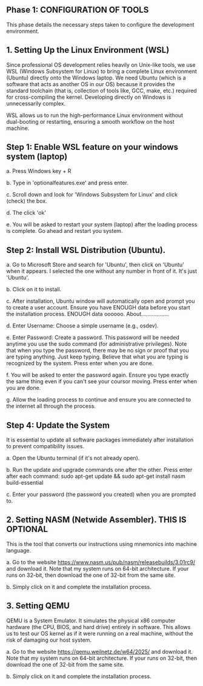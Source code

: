 **Phase 1: CONFIGURATION OF TOOLS**
--------------------
This phase details the necessary steps taken to configure the development environment.

**1. Setting Up the Linux Environment (WSL)**
----------
Since professional OS development relies heavily on Unix-like tools, we use WSL (Windows Subsystem for Linux) to bring a complete Linux environment (Ubuntu) directly onto the Windows laptop. We need Ubuntu (which is a software that acts as another OS in our OS) because it provides the standard toolchain (that is, collection of tools like, GCC, make, etc.) required for cross-compiling the kernel. Developing directly on Windows is unnecessarily complex.

WSL allows us to run the high-performance Linux environment without dual-booting or restarting, ensuring a smooth workflow on the host machine.

Step 1: Enable WSL feature on your windows system (laptop)
---
a. Press Windows key + R

b. Type in 'optionalfeatures.exe' and press enter.

c. Scroll down and look for 'Windows Subsystem for Linux' and click (check) the box.

d. The click 'ok'

e. You will be asked to restart your system (laptop) after the loading process is complete. Go ahead and restart you system.

Step 2: Install WSL Distribution (Ubuntu).
---

a. Go to Microsoft Store and search for 'Ubuntu', then click on 'Ubuntu' when it appears. I selected the one without any number in front of it. It's just 'Ubuntu'.

b. Click on it to install.

c. After installation, Ubuntu window will automatically open and prompt you to create a user account. Ensure you have ENOUGH data before you start the installation process. ENOUGH data oooooo. About..................

d. Enter Username: Choose a simple username (e.g., osdev).

e. Enter Password: Create a password. This password will be needed anytime you use the sudo command (for administrative privileges). Note that when you type the password, there may be no sign or proof that you are typing anything. Just keep typing. Believe that what you are typing is recognized by the system. Press enter when you are done.

f. You will be asked to enter the password again. Ensure you type exactly the same thing even if you can't see your coursor moving. Press enter when you are done.

g. Allow the loading process to continue and ensure you are connected to the internet all through the process.

Step 4: Update the System
---
It is essential to update all software packages immediately after installation to prevent compatibility issues.

a. Open the Ubuntu terminal (if it's not already open).

b. Run the update and upgrade commands one after the other. Press enter after each command:
    sudo apt-get update && sudo apt-get install nasm build-essential
    
c. Enter your password (the password you created) when you are prompted to.

**2. Setting NASM (Netwide Assembler). THIS IS OPTIONAL**
----------
This is the tool that converts our instructions using mnemonics into machine language.

a. Go to the website https://www.nasm.us/pub/nasm/releasebuilds/3.01rc9/ and download it. Note that my system runs on 64-bit architecture. If your runs on 32-bit, then download the one of 32-bit from the same site. 

b. Simply click on it and complete the installation process.

**3. Setting QEMU**
----------
QEMU is a System Emulator. It simulates the physical x86 computer hardware (the CPU, BIOS, and hard drive) entirely in software. This allows us to test our OS kernel as if it were running on a real machine, without the risk of damaging our host system.

a. Go to the website https://qemu.weilnetz.de/w64/2025/ and download it. Note that my system runs on 64-bit architecture. If your runs on 32-bit, then download the one of 32-bit from the same site.

b. Simply click on it and complete the installation process.
